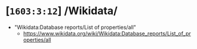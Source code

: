 # [`1603:3:12`] /Wikidata/

- "Wikidata:Database reports/List of properties/all"
  - https://www.wikidata.org/wiki/Wikidata:Database_reports/List_of_properties/all
